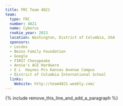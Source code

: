 ```yaml
---
title: FRC Team 4821
team:
  type: FRC
  number: 4821
  name: Cyberus
  rookie_year: 2013
  location: Washington, District of Columbia, USA
  sponsors:
  - Leidos
  - Bezos Family Foundation
  - Google
  - FIRST Chesapeake
  - Annie's ACE Hardware
  - E L  Haynes Pcs Kansas Avenue Campus
  - District of Columbia International School
  links:
    Website: http://team4821.weebly.com/
---
```


{% include remove_this_line_and_add_a_paragraph %}